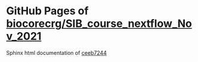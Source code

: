 GitHub Pages of [biocorecrg/SIB_course_nextflow_Nov_2021](https://github.com/biocorecrg/SIB_course_nextflow_Nov_2021.git)
===
Sphinx html documentation of [ceeb7244](https://github.com/biocorecrg/SIB_course_nextflow_Nov_2021/tree/ceeb72446ed73e695655cb333e8c2fe8be6bf226)
